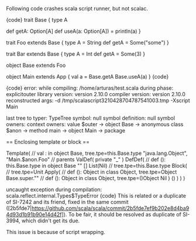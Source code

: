 Following code crashes scala script runner, but not scalac.

{code}
trait Base {
  type A

  def getA: Option[A]
  def useA(a: Option[A]) = println(a)
}

trait Foo extends Base {
  type A = String
  def getA = Some("some")
}

trait Bar extends Base {
  type A = Int
  def getA = Some(3)
}

object Base extends Foo

object Main extends App {
  val a = Base.getA
  Base.useA(a)
}
{code}

{code}
error: 
     while compiling: /home/arturas/test.scala
        during phase: explicitouter
     library version: version 2.10.0
    compiler version: version 2.10.0
  reconstructed args: -d /tmp/scalascript3210428704787541003.tmp -Xscript Main

  last tree to typer: TypeTree
              symbol: null
   symbol definition: null
       symbol owners: 
      context owners: value $outer -> object Base -> anonymous class $anon -> method main -> object Main -> package <empty>

== Enclosing template or block ==

Template( // val <local Base>: <notype> in object Base, tree.tpe=this.Base.type
  "java.lang.Object", "Main.$anon.Foo" // parents
  ValDef(
    private
    "_"
    <tpt>
    <empty>
  )
  DefDef( // def <init>(): this.Base.type in object Base
    <method> <triedcooking>
    "<init>"
    []
    List(Nil)
    <tpt> // tree.tpe=this.Base.type
    Block( // tree.tpe=Unit
      Apply( // def <init>(): Object in class Object, tree.tpe=Object
        Base.super."<init>" // def <init>(): Object in class Object, tree.tpe=()Object
        Nil
      )
      ()
    )
  )
)

uncaught exception during compilation: scala.reflect.internal.Types$TypeError
{code}
This is related or a duplicate of SI-7242 and its friend, fixed in the same commit ([2b5fde7|https://github.com/scala/scala/commit/2b5fde7ef9b202e8d4ba94d93d1b91b90e14d42f]).
To be fair, it should be resolved as duplicate of SI-3994, which didn't get its due. 

This issue is because of script wrapping.

